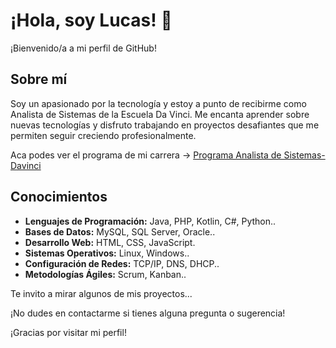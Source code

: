 # ¡Hola, soy Lucas! 👋

¡Bienvenido/a a mi perfil de GitHub!

## Sobre mí
Soy un apasionado por la tecnología y estoy a punto de recibirme como Analista de Sistemas de la Escuela Da Vinci. Me encanta aprender sobre nuevas tecnologías y disfruto trabajando en proyectos desafiantes que me permiten seguir creciendo profesionalmente.

Aca podes ver el programa de mi carrera -> [Programa Analista de Sistemas-Davinci](https://drive.google.com/drive/folders/1rqS9JSaVJc8KypX6vNmlDT-v4FKHUYte)

## Conocimientos
- **Lenguajes de Programación:** Java, PHP, Kotlin, C#, Python..
- **Bases de Datos:** MySQL, SQL Server, Oracle..
- **Desarrollo Web:** HTML, CSS, JavaScript.
- **Sistemas Operativos:** Linux, Windows..
- **Configuración de Redes:** TCP/IP, DNS, DHCP..
- **Metodologías Ágiles:** Scrum, Kanban..

Te invito a mirar algunos de mis proyectos...
  
¡No dudes en contactarme si tienes alguna pregunta o sugerencia!

¡Gracias por visitar mi perfil!

